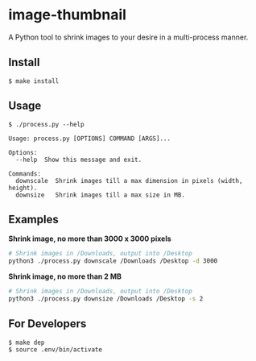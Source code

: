 # image-thumbnail
A Python tool to shrink images to your desire in a multi-process manner.

## Install
```
$ make install
```

## Usage
```
$ ./process.py --help

Usage: process.py [OPTIONS] COMMAND [ARGS]...

Options:
  --help  Show this message and exit.

Commands:
  downscale  Shrink images till a max dimension in pixels (width, height).
  downsize   Shrink images till a max size in MB.
```

## Examples

**Shrink image, no more than 3000 x 3000 pixels**
```bash
# Shrink images in /Downloads, output into /Desktop
python3 ./process.py downscale /Downloads /Desktop -d 3000
```

**Shrink image, no more than 2 MB**
```bash
# Shrink images in /Downloads, output into /Desktop
python3 ./process.py downsize /Downloads /Desktop -s 2
```

## For Developers
```
$ make dep
$ source .env/bin/activate
```
